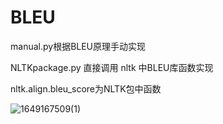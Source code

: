 # BLEU

manual.py根据BLEU原理手动实现

NLTKpackage.py 直接调用 nltk 中BLEU库函数实现

nltk.align.bleu_score为NLTK包中函数

![1649167509(1)](https://user-images.githubusercontent.com/102885188/161879709-0e4faeaa-bb61-4452-8fcb-c09c22185c74.png)

